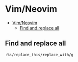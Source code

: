 # Vim/Neovim
<!--ts-->
   * [Vim/Neovim](vim.md#vimneovim)
      * [Find and replace all](vim.md#find-and-replace-all)

<!-- Added by: runner, at: Thu Apr  1 07:49:21 UTC 2021 -->

<!--te-->

## Find and replace all
```vim
:%s/replace_this/replace_with/g
```
